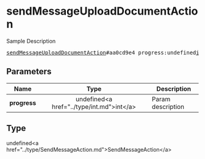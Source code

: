 # sendMessageUploadDocumentAction

Sample Description

<pre>
<a href="../constructor/sendMessageUploadDocumentAction.md">sendMessageUploadDocumentAction</a>#aa0cd9e4 progress:undefined<a href="../type/int.md">int</a> = undefined<a href="../type/SendMessageAction.md">SendMessageAction</a>;
</pre>

## Parameters

| Name | Type | Description |
|------|:----:|-------------|
| **progress** | undefined&lt;a href=&#34;../type/int.md&#34;&gt;int&lt;/a&gt; | Param description |

## Type

undefined&lt;a href=&#34;../type/SendMessageAction.md&#34;&gt;SendMessageAction&lt;/a&gt;
